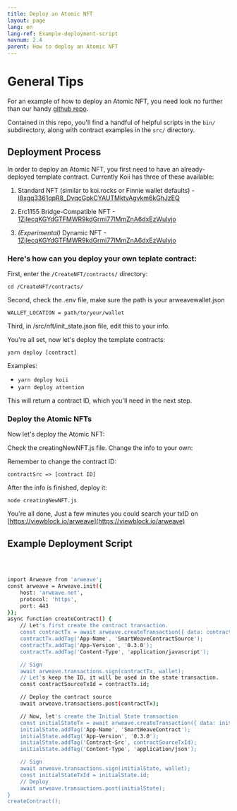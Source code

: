 ```yaml
---
title: Deploy an Atomic NFT
layout: page
lang: en
lang-ref: Example-deployment-script
navnum: 2.4
parent: How to deploy an Atomic NFT
---
```


# General Tips

For an example of how to deploy an Atomic NFT, you need look no further than our handy [github repo](https://github.com/atomic-nfts/standard).

Contained in this repo, you'll find a handful of helpful scripts in the `bin/` subdirectory, along with contract examples in the `src/` directory.

## Deployment Process

In order to deploy an Atomic NFT, you first need to have an already-deployed template contract. Currently Koii has three of these available:

1. Standard NFT (similar to koi.rocks or Finnie wallet defaults) - [I8xgq3361qpR8_DvqcGpkCYAUTMktyAgvkm6kGhJzEQ](https://viewblock.io/arweave/tx/I8xgq3361qpR8_DvqcGpkCYAUTMktyAgvkm6kGhJzEQ)

2. Erc1155 Bridge-Compatible NFT - [1ZjIecqKGYdGTFMWR9kdGrmi77lMmZnA6dxEzWulyjo](https://viewblock.io/arweave/tx/1ZjIecqKGYdGTFMWR9kdGrmi77lMmZnA6dxEzWulyjo)

3. _(Experimental)_ Dynamic NFT - [1ZjIecqKGYdGTFMWR9kdGrmi77lMmZnA6dxEzWulyjo](https://viewblock.io/arweave/tx/1ZjIecqKGYdGTFMWR9kdGrmi77lMmZnA6dxEzWulyjo)

### Here's how can you deploy your own teplate contract:

First, enter the `/CreateNFT/contracts/` directory:

```
cd /CreateNFT/contracts/
```

Second, check the .env file, make sure the path is your arweavewallet.json

```
WALLET_LOCATION = path/to/your/wallet
```

Third, in /src/nft/init_state.json file, edit this to your info.

You're all set, now let's deploy the template contracts:

```
yarn deploy [contract]
```

Examples:

- `yarn deploy koii`
- `yarn deploy attention`

This will return a contract ID, which you'll need in the next step.

### Deploy the Atomic NFTs

Now let's deploy the Atomic NFT:

Check the creatingNewNFT.js file. Change the info to your own:

Remember to change the contract ID:

```
contractSrc => [contract ID]

```

After the info is finished, deploy it:

```
node creatingNewNFT.js
```

You're all done, Just a few minutes you could search your txID on [https://viewblock.io/arweave](https://viewblock.io/arweave)

## Example Deployment Script

<br>

```bash

import Arweave from 'arweave';
const arweave = Arweave.init({
    host: 'arweave.net',
    protocol: 'https',
    port: 443
});
async function createContract() {
    // Let's first create the contract transaction.
    const contractTx = await arweave.createTransaction({ data: contractSource }, wallet);
    contractTx.addTag('App-Name', 'SmartWeaveContractSource');
    contractTx.addTag('App-Version', '0.3.0');
    contractTx.addTag('Content-Type', 'application/javascript');

    // Sign
    await arweave.transactions.sign(contractTx, wallet);
    // Let's keep the ID, it will be used in the state transaction.
    const contractSourceTxId = contractTx.id;

    // Deploy the contract source
    await arweave.transactions.post(contractTx);

    // Now, let's create the Initial State transaction
    const initialStateTx = await arweave.createTransaction({ data: initialState }, wallet);
    initialState.addTag('App-Name', 'SmartWeaveContract');
    initialState.addTag('App-Version', '0.3.0');
    initialState.addTag('Contract-Src', contractSourceTxId);
    initialState.addTag('Content-Type', 'application/json');

    // Sign
    await arweave.transactions.sign(initialState, wallet);
    const initialStateTxId = initialState.id;
    // Deploy
    await arweave.transactions.post(initialState);
}
createContract();

```
